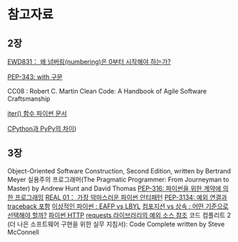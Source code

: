 # 참고자료

## 2장

[EWD831： 왜 넘버링(numbering)은 0부터 시작해야 하는가?](https://www.cs.utexas.edu/users/EWD/transcriptions/EWD08xx/EWD831.html)

[PEP-343: with 구문](https://www.python.org/dev/peps/pep-0343/)

CC08 : Robert C. Martin Clean Code: A Handbook of Agile Software Craftsmanship

[iter() 함수 파이썬 문서](https://docs.python.Org/3/library/functions.html#iter)

[CPython과 PyPy의 차이](https://doc.pypy.org/en/latest/cpython_differences.html#subclasses%E2%80%94of%E2%80%94built%E2%80%94in%E2%80%94types))

## 3장

Object-Oriented Software Construction, Second Edition, written by Bertrand Meyer
실용주의 프로그래머(The Pragmatic Programmer: From Journeyman to Master) by Andrew Hunt and David Thomas
[PEP-316: 파이썬을 위한 계약에 의한 프로그래밍](https://www.python.org/dev/peps/pep-0316/)
[REAL 01： 가장 악마스러운 파이썬 안티패턴](https://realpython.com/the-most-diabolical-python-antipattern/)
[PEP-3134: 예외 연결과 traceback 포함](https://www.python.org/dev/peps/pep-3134/)
[이상적인 파이썬 : EAFP vs LBYL](https://blogs.msdn.microsoft.com/pythonengineering/2016/06/29/idiomatic-python-eafp-versus-lbyl/)
[컴포지션 vs 상속 : 어떤 기준으로 선택해야 할까?](https://www.thoughtworks.com/insights/blog/composition-vs-inheritance-how-choose)
[파이썬 HTTP](https://docs.python.Org/3/library/http.server.html#http.server.BaseHTTPRequestHandler)
[requests 라이브러리의 예외 소스 참조](http://docs.python-requests.org/en/master/_modules/requests/exceptions/)
코드 컴플리트 2 (더 나은 소프트웨어 구현을 위한 실무 지침서): Code Complete written by Steve McConnell

# 
